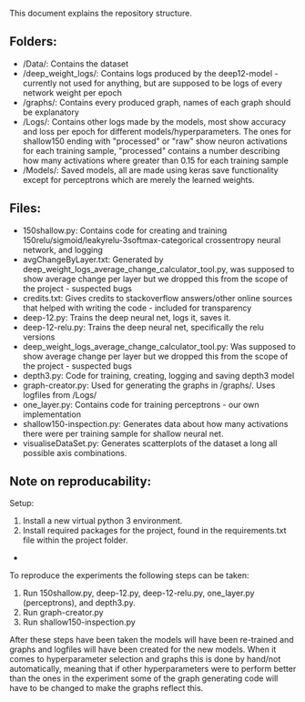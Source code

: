This document explains the repository structure. 

Folders: 
- 
* /Data/: Contains the dataset 
* /deep_weight_logs/: Contains logs produced by the deep12-model - currently not used for anything, but are supposed to be logs of every network weight per epoch
* /graphs/: Contains every produced graph, names of each graph should be explanatory
* /Logs/: Contains other logs made by the models, most show accuracy and loss per epoch
for different models/hyperparameters. The ones for shallow150 ending with "processed" or "raw" show 
neuron activations for each training sample, "processed" contains a number describing
how many activations where greater than 0.15 for each training sample
* /Models/: Saved models, all are made using keras save functionality except for perceptrons which
are merely the learned weights. 

Files: 
- 
* 150shallow.py: Contains code for creating and training 150relu/sigmoid/leakyrelu-3softmax-categorical crossentropy neural network, and logging
* avgChangeByLayer.txt: Generated by deep_weight_logs_average_change_calculator_tool.py, was supposed to show average change
per layer but we dropped this from the scope of the project - suspected bugs
* credits.txt: Gives credits to stackoverflow answers/other online sources that helped with writing the code - included for transparency
* deep-12.py: Trains the deep neural net, logs it, saves it. 
* deep-12-relu.py: Trains the deep neural net, specifically the relu versions
* deep_weight_logs_average_change_calculator_tool.py: Was supposed to show average change
per layer but we dropped this from the scope of the project - suspected bugs
* depth3.py: Code for training, creating, logging and saving depth3 model
* graph-creator.py: Used for generating the graphs in /graphs/. Uses logfiles from /Logs/
* one_layer.py: Contains code for training perceptrons - our own implementation
* shallow150-inspection.py: Generates data about how many activations there were per training sample
for shallow neural net. 
* visualiseDataSet.py: Generates scatterplots of the dataset a long all possible axis combinations.
 
Note on reproducability: 
- 
Setup:
1. Install a new virtual python 3 environment.
2. Install required packages for the project, found in the requirements.txt file within the project folder.
-
To reproduce the experiments the following steps can be taken: 
1. Run 150shallow.py, deep-12.py, deep-12-relu.py, one_layer.py (perceptrons), and depth3.py. 
2. Run graph-creator.py
3. Run shallow150-inspection.py 

After these steps have been taken the models will have been re-trained and graphs and logfiles will have been created
for the new models. When it comes to hyperparameter selection and graphs this is done by hand/not automatically, 
meaning that if other hyperparameters were to perform better than the ones in the experiment some of the graph
generating code will have to be changed to make the graphs reflect this. 